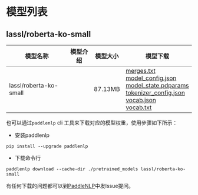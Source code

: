 #  模型列表

## lassl/roberta-ko-small

| 模型名称 | 模型介绍 | 模型大小  | 模型下载 |
| --- | --- | --- | --- |
|lassl/roberta-ko-small|  | 87.13MB | [merges.txt](https://bj.bcebos.com/paddlenlp/models/community/lassl/roberta-ko-small/merges.txt)<br>[model_config.json](https://bj.bcebos.com/paddlenlp/models/community/lassl/roberta-ko-small/model_config.json)<br>[model_state.pdparams](https://bj.bcebos.com/paddlenlp/models/community/lassl/roberta-ko-small/model_state.pdparams)<br>[tokenizer_config.json](https://bj.bcebos.com/paddlenlp/models/community/lassl/roberta-ko-small/tokenizer_config.json)<br>[vocab.json](https://bj.bcebos.com/paddlenlp/models/community/lassl/roberta-ko-small/vocab.json)<br>[vocab.txt](https://bj.bcebos.com/paddlenlp/models/community/lassl/roberta-ko-small/vocab.txt) |

也可以通过`paddlenlp` cli 工具来下载对应的模型权重，使用步骤如下所示：

* 安装paddlenlp

```shell
pip install --upgrade paddlenlp
```

* 下载命令行

```shell
paddlenlp download --cache-dir ./pretrained_models lassl/roberta-ko-small
```

有任何下载的问题都可以到[PaddleNLP](https://github.com/PaddlePaddle/PaddleNLP)中发Issue提问。